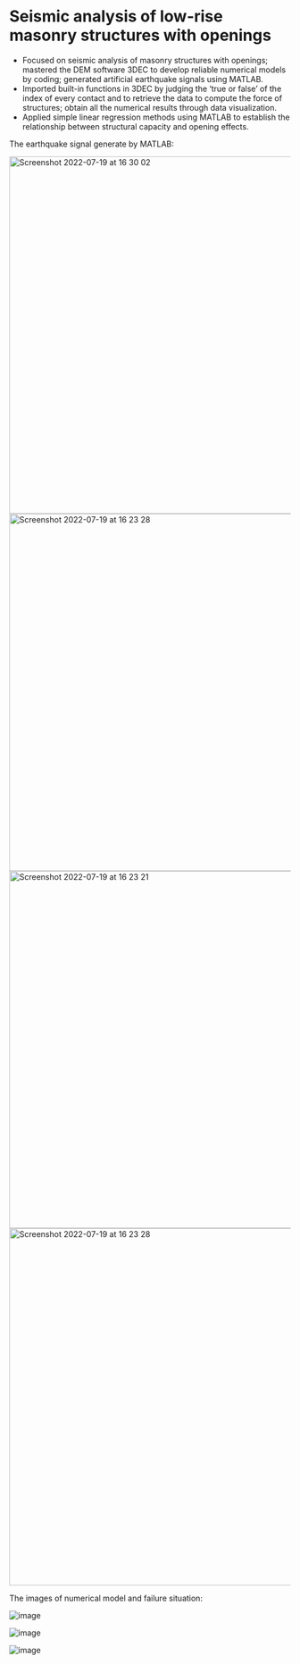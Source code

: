 # Seismic analysis of low-rise masonry structures with openings
- Focused on seismic analysis of masonry structures with openings; mastered the DEM software 3DEC to develop reliable numerical models by coding; generated artificial earthquake signals using MATLAB.
- Imported built-in functions in 3DEC by judging the ‘true or false’ of the index of every contact and to retrieve the data to compute the force of structures; obtain all the numerical results through data visualization. 
- Applied simple linear regression methods using MATLAB to establish the relationship between structural capacity and opening effects.


The earthquake signal generate by MATLAB:

<img width="640" alt="Screenshot 2022-07-19 at 16 30 02" src="https://user-images.githubusercontent.com/103648207/179789802-b02d9cce-c235-41f6-87ea-da038d190439.png">


<img width="640" alt="Screenshot 2022-07-19 at 16 23 28" src="https://user-images.githubusercontent.com/103648207/179789411-0acdd095-2f65-46c7-a631-9bc1b576dce0.png">


<img width="640" alt="Screenshot 2022-07-19 at 16 23 21" src="https://user-images.githubusercontent.com/103648207/179789436-f3c10adc-66eb-4063-b05a-bf0068785936.png">


<img width="640" alt="Screenshot 2022-07-19 at 16 23 28" src="https://user-images.githubusercontent.com/103648207/179789141-59b72851-ffa5-444d-b65b-5713d30cfacb.png">



The images of numerical model and failure situation:

![image](https://user-images.githubusercontent.com/103648207/179786840-5a5bff74-2eb1-48e2-9ce3-b3eefb6e7fa4.png)

![image](https://user-images.githubusercontent.com/103648207/179786966-73ae4c5b-8e51-4f2f-90b2-65358a838ca0.png)

![image](https://user-images.githubusercontent.com/103648207/179787183-f6f698ac-cb7c-4852-9e16-a5493fd1a0c2.png)
